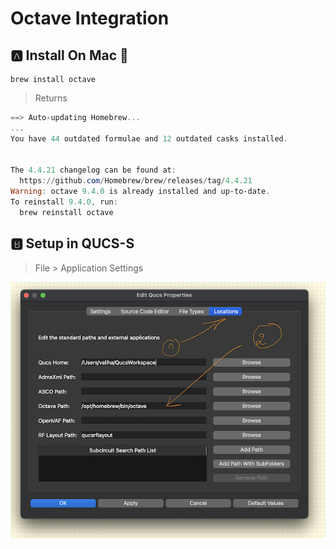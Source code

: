 # Octave Integration


## :a: Install On Mac :apple:

```
brew install octave
```
> Returns
```powershell
==> Auto-updating Homebrew...
...
You have 44 outdated formulae and 12 outdated casks installed.


The 4.4.21 changelog can be found at:
  https://github.com/Homebrew/brew/releases/tag/4.4.21
Warning: octave 9.4.0 is already installed and up-to-date.
To reinstall 9.4.0, run:
  brew reinstall octave
```

## :b: Setup in QUCS-S

> File > Application Settings

![image](images/QUCS_Settings_Octave.png)
